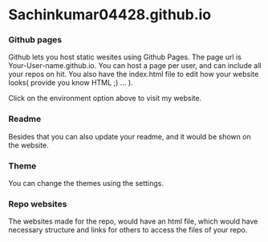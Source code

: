 # Sachinkumar04428.github.io

### Github pages
Github lets you host static wesites using Github Pages. 
The page url is Your-User-name.github.io. You can host a page per user, and can include all your repos on hit.
You also have the index.html file to edit how your website looks( provide you know HTML ;) ... ).

Click on the environment option above to visit my website.

### Readme
Besides that you can also update your readme, and it would be shown on the website.

### Theme
You can change the themes using the settings.

### Repo websites
The websites made for the repo, would have an html file, which would have necessary structure and links for others to 
access the files of your repo.
